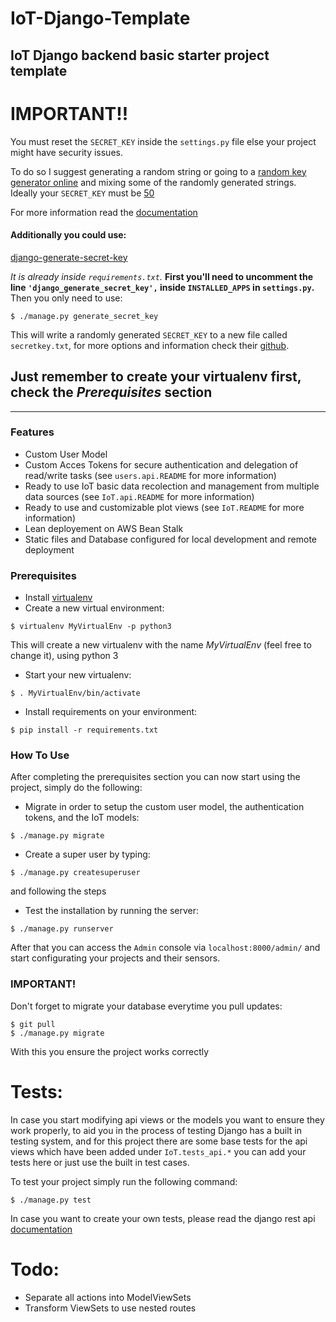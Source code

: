 # IoT-Django-Template
IoT Django backend basic starter project template
----

# **IMPORTANT**!!
You must reset the `SECRET_KEY` inside the `settings.py` file else your project might have security issues.

To do so I suggest generating a random string or going to a [random key generator online](https://randomkeygen.com/) 
and mixing some of the randomly generated strings. Ideally your `SECRET_KEY` must be [50](https://stackoverflow.com/questions/42726719/how-can-i-properly-change-the-assigned-secret-key-in-a-django-web-application) 

For more information read the [documentation](https://docs.djangoproject.com/en/3.0/ref/settings/#std:setting-SECRET_KEY)

#### Additionally you could use:
[django-generate-secret-key](https://pypi.org/project/django-generate-secret-key/)

*It is already inside `requirements.txt`.*
**First you'll need to uncomment the line `'django_generate_secret_key',` inside `INSTALLED_APPS` in `settings.py`.**
Then you only need to use: 
```
$ ./manage.py generate_secret_key
```
This will write a randomly generated `SECRET_KEY` to a new file called `secretkey.txt`, for more options and information check their [github](https://github.com/MickaelBergem/django-generate-secret-key).

Just remember to create your virtualenv first, check the *Prerequisites* section
----
----

### Features
* Custom User Model
* Custom Acces Tokens for secure authentication and delegation of read/write tasks (see `users.api.README` for more information)
* Ready to use IoT basic data recolection and management from multiple data sources (see `IoT.api.README` for more information)
* Ready to use and customizable plot views (see `IoT.README` for more information)
* Lean deployement on AWS Bean Stalk
* Static files and Database configured for local development and remote deployment

### Prerequisites
* Install [virtualenv](https://pypi.org/project/virtualenv/)
* Create a new virtual environment: 
```
$ virtualenv MyVirtualEnv -p python3
```
This will create a new virtualenv with the name *MyVirtualEnv* (feel free to change it), using python 3
* Start your new virtualenv: 
```
$ . MyVirtualEnv/bin/activate
```
* Install requirements on your environment: 
```
$ pip install -r requirements.txt
```

### How To Use
After completing the prerequisites section you can now start using the project, simply do the following:
* Migrate in order to setup the custom user model, the authentication tokens, and the IoT models: 
```
$ ./manage.py migrate
```
* Create a super user by typing:
```
$ ./manage.py createsuperuser
```
and following the steps
* Test the installation by running the server: 
```
$ ./manage.py runserver
```

After that you can access the `Admin` console via `localhost:8000/admin/` and start configurating your projects and their sensors.

### **IMPORTANT!**
Don't forget to migrate your database everytime you pull updates:
```
$ git pull
$ ./manage.py migrate
```
With this you ensure the project works correctly

# Tests:
In case you start modifying api views or the models you want to ensure they work properly, 
to aid you in the process of testing Django has a built in testing system, and for this project 
there are some base tests for the api views which have been added under `IoT.tests_api.*` 
you can add your tests here or just use the built in test cases.

To test your project simply run the following command:
```
$ ./manage.py test
```

In case you want to create your own tests, please read the django rest api [documentation](https://www.django-rest-framework.org/api-guide/testing/)

# Todo:
* Separate all actions into ModelViewSets
* Transform ViewSets to use nested routes


